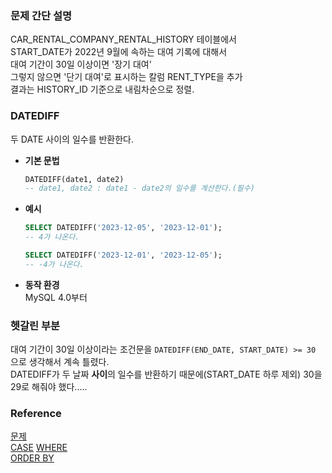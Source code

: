 ### 문제 간단 설명
CAR_RENTAL_COMPANY_RENTAL_HISTORY 테이블에서<br>
START_DATE가 2022년 9월에 속하는 대여 기록에 대해서<br>
대여 기간이 30일 이상이면 '장기 대여'<br>
    그렇지 않으면 '단기 대여'로 표시하는 칼럼 RENT_TYPE을 추가<br>
결과는 HISTORY_ID 기준으로 내림차순으로 정렬.<br>

### DATEDIFF
두 DATE 사이의 일수를 반환한다.<br>
- **기본 문법**<br>
    ```sql
    DATEDIFF(date1, date2)
    -- date1, date2 : date1 - date2의 일수를 계산한다.(필수)
    ```
- **예시**<br>
    ```sql
    SELECT DATEDIFF('2023-12-05', '2023-12-01');
    -- 4가 나온다.
    
    SELECT DATEDIFF('2023-12-01', '2023-12-05');
    -- -4가 나온다.
    ```
- **동작 환경**<br>
    MySQL 4.0부터

### 헷갈린 부분
대여 기간이 30일 이상이라는 조건문을 `DATEDIFF(END_DATE, START_DATE) >= 30` 으로 생각해서 계속 틀렸다.<br>
DATEDIFF가 두 날짜 **사이**의 일수를 반환하기 때문에(START_DATE 하루 제외) 30을 29로 해줘야 했다.....<br>

### Reference
[문제](https://school.programmers.co.kr/learn/courses/30/lessons/151138)<br>
[CASE](https://github.com/gitubanana/SQL_study/tree/main/string_date/%EC%A1%B0%EA%B1%B4%EC%97%90_%EB%B6%80%ED%95%A9%ED%95%98%EB%8A%94_%EC%A4%91%EA%B3%A0%EA%B1%B0%EB%9E%98_%EC%83%81%ED%83%9C_%EC%A1%B0%ED%9A%8C%ED%95%98%EA%B8%B0#case)
[WHERE](https://github.com/gitubanana/SQL_study/blob/main/select/%EA%B0%95%EC%9B%90%EB%8F%84%EC%97%90_%EC%9C%84%EC%B9%98%ED%95%9C_%EC%83%9D%EC%82%B0%EA%B3%B5%EC%9E%A5_%EB%AA%A9%EB%A1%9D_%EC%B6%9C%EB%A0%A5%ED%95%98%EA%B8%B0/README.md#where)<br>
[ORDER BY](https://github.com/gitubanana/SQL_study/blob/main/select/%EC%9D%B8%EA%B8%B0%EC%9E%88%EB%8A%94_%EC%95%84%EC%9D%B4%EC%8A%A4%ED%81%AC%EB%A6%BC/README.md#order-by)<br>
